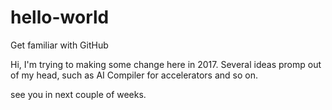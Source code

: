 # hello-world
Get familiar with GitHub

Hi, I'm trying to making some change here in 2017.
Several ideas promp out of my head, such as AI Compiler for accelerators and so on.

see you in next couple of weeks. 
